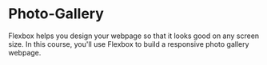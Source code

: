 # Photo-Gallery
Flexbox helps you design your webpage so that it looks good on any screen size.  In this course, you'll use Flexbox to build a responsive photo gallery webpage.
